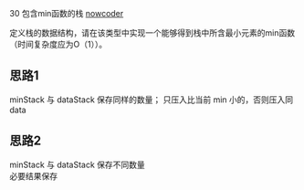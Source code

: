 30 包含min函数的栈
[nowcoder](https://www.nowcoder.com/practice/4c776177d2c04c2494f2555c9fcc1e49?tpId=13&tqId=11173&tPage=1&rp=1&ru=/ta/coding-interviews&qru=/ta/coding-interviews/question-ranking)

定义栈的数据结构，请在该类型中实现一个能够得到栈中所含最小元素的min函数（时间复杂度应为O（1））。

## 思路1
 minStack 与 dataStack 保存同样的数量；
 只压入比当前 min 小的，否则压入同 data
 
 
## 思路2
 minStack 与 dataStack 保存不同数量  
 必要结果保存